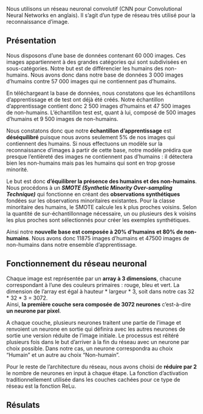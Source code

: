 Nous utilisons un réseau neuronal convolutif (CNN pour Convolutional
Neural Networks en anglais). Il s’agit d’un type de réseau très utilisé
pour la reconnaissance d’image.

Présentation
------------

Nous disposons d’une base de données contenant 60 000 images. Ces images
appartiennent à des grandes catégories qui sont subdivisées en
sous-catégories. Notre but est de différencier les humains des
non-humains. Nous avons donc dans notre base de données 3 000 images
d’humains contre 57 000 images qui ne contiennent pas d’humains.

En téléchargeant la base de données, nous constatons que les
échantillons d’apprentissage et de test ont déjà été créés. Notre
échantillon d’apprentissage contient donc 2 500 images d’humains et 47
500 images de non-humains. L’échantillon test est, quant à lui, composé
de 500 images d’humains et 9 500 images de non-humains.

Nous constatons donc que notre **échantillon d’apprentissage** est
**déséquilibré** puisque nous avons seulement 5% de nos images qui
contiennent des humains. Si nous effectuons un modèle sur la
reconnaissance d’images à partir de cette base, notre modèle prédira que
presque l’entièreté des images ne contiennent pas d’humains : il
détectera bien les non-humains mais pas les humains qui sont en trop
grosse minorité.

Le but est donc **d’équilibrer la présence des humains et des
non-humains**. Nous procédons à un ***SMOTE (Synthetic Minority
Over-sampling Technique)*** qui fonctionne en créant des **observations
synthétiques** fondées sur les observations minoritaires existantes.
Pour la classe minoritaire des humains, le SMOTE calcule les k plus
proches voisins. Selon la quantité de sur-échantillonnage nécessaire, un
ou plusieurs des k voisins les plus proches sont sélectionnés pour créer
les exemples synthétiques.

Ainsi notre **nouvelle base est composée à 20% d’humains et 80% de
non-humains**. Nous avons donc 11875 images d’humains et 47500 images de
non-humains dans notre ensemble d’apprentissage.

Fonctionnement du réseau neuronal
---------------------------------

Chaque image est représentée par un **array à 3 dimensions**, chacune
correspondant à l’une des couleurs primaires : rouge, bleu et vert. La
dimension de l’array est égal à hauteur \* largeur \* 3, soit dans notre
cas 32 \* 32 \* 3 = 3072.  
Ainsi, **la première couche sera composée de 3072 neurones**
c’est-à-dire **un neurone par pixel**.

A chaque couche, plusieurs neurones traitent une partie de l’image et
renvoient un neurone en sortie qui définira avec les autres neurones de
sortie une version réduite de l’image initiale. Le processus est réitéré
plusieurs fois dans le but d’arriver à la fin du réseau avec un neurone
par choix possible. Dans notre cas, un neurone correspondra au choix
“Humain” et un autre au choix “Non-humain”.

Pour le reste de l’architecture du réseau, nous avons choisi de
**réduire par 2** le nombre de neurones en input à chaque étape. La
fonction d’activation traditionnellement utilisée dans les couches
cachées pour ce type de réseau est la fonction ReLu.

Résulats
--------
